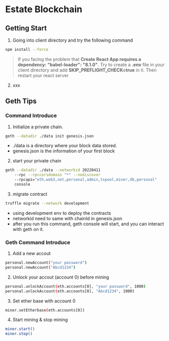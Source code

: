 # Estate Blockchain
## Getting Start
1. Going into client directory and try the following command
```bash
npm install --force
```
> If you facing the problem that **Create React App requires a dependency: "babel-loader": "8.1.0"**. Try to create a **.env** file in your client directory and add **SKIP_PREFLIGHT_CHECK=true** in it. Then restart your react server
2. xxx

## Geth Tips
### Command Introduce
1. Initialize a private chain.
```bash
geth --datadir ./data init genesis.json
```
- ./data is a directory where your block data stored.
- genesis.json is the information of your first block

2. start your private chain
```bash
geth --datadir ./data --networkid 20220411 
	--rpc --rpccorsdomain "*" --nodiscover 
	--rpcapi="eth,web3,net,personal,admin,txpool,miner,db,personal" 
	console
```
3. migrate contract
```bash
truffle migrate --network development
```
- using development env to deploy the contracts
- networkid need to same with chainId in genesis.json
- after you run this command, geth console will start, and you can interact with geth on it.
### Geth Command Introduce
1. Add a new accout
```bash
personal.newAccount("your password")
personal.newAccount("Abcd1234")
```
2. Unlock your accout (account 0) before mining
```bash
personal.unlockAccount(eth.accounts[0], "your password", 1000)
personal.unlockAccount(eth.accounts[0], "Abcd1234", 1000)
```
3. Set ether base with account 0
```bash
miner.setEtherbase(eth.accounts[0])
```
4. Start mining & stop mining
```bash
miner.start()
miner.stop()
```